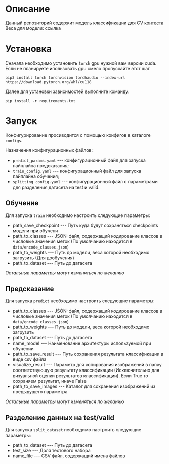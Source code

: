 # Описание 
Данный репозиторий содержит модель классификации для CV [контеста](https://www.kaggle.com/competitions/vk-made-sports-image-classification/overview)
Веса для модели: ссылка
# Установка

Сначала необходимо установить `torch` gpu нужной вам версии cuda. Если не планируете ипользовать gpu смело пропускайте этот шаг
```commandline
pip3 install torch torchvision torchaudio --index-url https://download.pytorch.org/whl/cu118
```

Далее для установки зависимостей выполните команду:
```commandline
pip install -r requirements.txt
```
# Запуск
Конфигурирование просиводится с помощью конфигов в каталоге `configs`.

Назначения конфигурационных файлов:
- `predict_params.yaml` --- конфигурационный файл для запуска пайплайна предсказания;
- `train_config.yaml` --- конфигурационный файл для запуска пайплайна обучения;
- `splitting_config.yaml` --- конфигурационный файл с параметрами для разделения датасета на test и valid.

## Обучение
Для запуска `train` необходимо настроить следующие параметры:

 - path_save_checkpoint --- Путь куда будут сохраняться checkpoints модели при обучени
 - path_to_classes --- JSON-файл, содержащий кодирование классов в числовые значения меток (По умолчанию находится в `data/encode_classes.json`)
 - path_to_weights --- Путь до модели, веса которой необходимо загрузить (Для дообучения)
 - path_to_dataset --- Путь до датасета

*Остальные параметры могут изменяться по желанию*
## Предсказание
Для запуска `predict` необходимо настроить следующие параметры:
- path_to_classes --- JSON-файл, содержащий кодирование классов в числовые значения меток (По умолчанию находится в `data/encode_classes.json`)
- path_to_weights --- Путь до модели, веса которой необходимо загрузить
- path_to_dataset --- Путь до датасета
- name_model --- Наименование архитектуры используемой при обучении
- path_to_save_result --- Путь сохранения результата классификации в виде csv файла
- visualize_result --- Параметр для копирования изображений в папку соответствующую результату классификации (Исключительно для визуальной оценки результатов классификации). Если True то сохраняем результат, иначе False
- path_to_save_images ---  Каталог для сохранения изображений из предыдущего параметра

*Остальные параметры могут изменяться по желанию*

## Разделение данных на test/valid
Для запуска `split_dataset` необходимо настроить следующие параметры:
- path_to_dataset --- Путь до датасета 
- test_size --- Доля тестового набора 
- name_file --- CSV файл, содержащий имена файлов